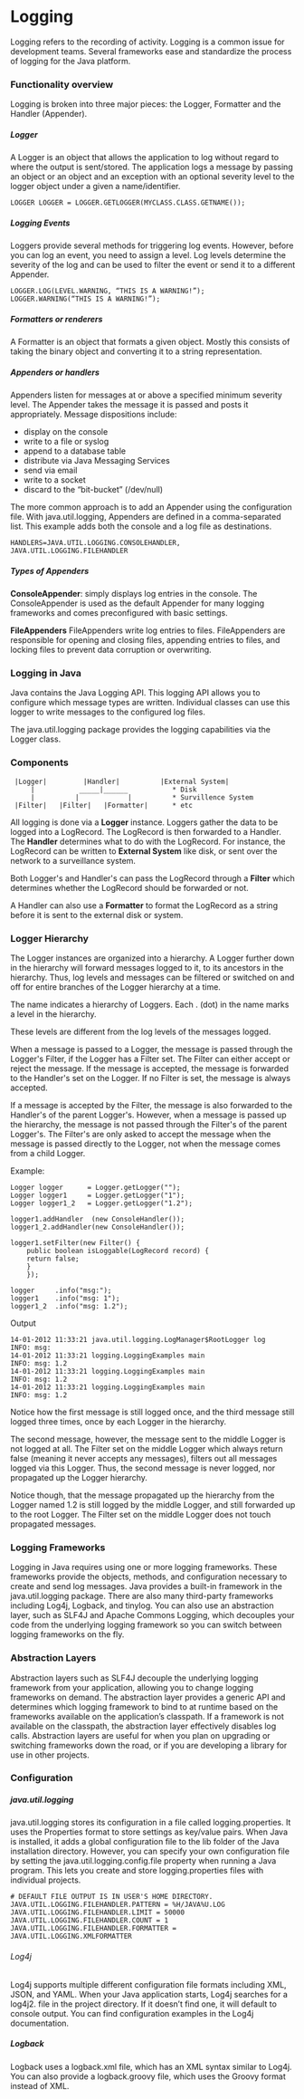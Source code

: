 # Logging

Logging refers to the recording of activity. Logging is a common issue for development teams. Several frameworks ease and standardize the process of logging for the Java platform. 

### Functionality overview
Logging is broken into three major pieces: the Logger, Formatter and the Handler (Appender).

##### Logger

A Logger is an object that allows the application to log without regard to where the output is sent/stored. The application logs a message by passing an object or an object and an exception with an optional severity level to the logger object under a given a name/identifier.
```concept
LOGGER LOGGER = LOGGER.GETLOGGER(MYCLASS.CLASS.GETNAME());
```

##### Logging Events
Loggers provide several methods for triggering log events. However, before you can log an event, you need to assign a level. Log levels determine the severity of the log and can be used to filter the event or send it to a different Appender.
```concept
LOGGER.LOG(LEVEL.WARNING, “THIS IS A WARNING!”);
LOGGER.WARNING(“THIS IS A WARNING!”);
```

##### Formatters or renderers

A Formatter is an object that formats a given object. Mostly this consists of taking the binary object and converting it to a string representation.

##### Appenders or handlers

Appenders listen for messages at or above a specified minimum severity level. The Appender takes the message it is passed and posts it appropriately. Message dispositions include:

- display on the console
- write to a file or syslog
- append to a database table
- distribute via Java Messaging Services
- send via email
- write to a socket
- discard to the “bit-bucket” (/dev/null)

The more common approach is to add an Appender using the configuration file. With java.util.logging, Appenders are defined in a comma-separated list. This example adds both the console and a log file as destinations.

```concept
HANDLERS=JAVA.UTIL.LOGGING.CONSOLEHANDLER, JAVA.UTIL.LOGGING.FILEHANDLER
```

##### Types of Appenders
**ConsoleAppender**:
simply displays log entries in the console. The ConsoleAppender is used as the default Appender for many logging frameworks and comes preconfigured with basic settings. 

**FileAppenders**
FileAppenders write log entries to files. FileAppenders are responsible for opening and closing files, appending entries to files, and locking files to prevent data corruption or overwriting.



### Logging in Java
Java contains the Java Logging API. This logging API allows you to configure which message types are written. Individual classes can use this logger to write messages to the configured log files.

The java.util.logging package provides the logging capabilities via the Logger class.

### Components
```
 |Logger|         |Handler|          |External System|
     |           _____|______           * Disk
     |          |            |          * Survillence System
 |Filter|   |Filter|   |Formatter|      * etc 
```

All logging is done via a **Logger** instance. Loggers gather the data to be logged into a LogRecord. The LogRecord is then forwarded to a Handler. The **Handler** determines what to do with the LogRecord. For instance, the LogRecord can be written to **External System** like disk, or sent over the network to a surveillance system.

Both Logger's and Handler's can pass the LogRecord through a **Filter** which determines whether the LogRecord should be forwarded or not.

A Handler can also use a **Formatter** to format the LogRecord as a string before it is sent to the external disk or system.

### Logger Hierarchy
The Logger instances are organized into a hierarchy. A Logger further down in the hierarchy will forward messages logged to it, to its ancestors in the hierarchy. Thus, log levels and messages can be filtered or switched on and off for entire branches of the Logger hierarchy at a time.

The name indicates a hierarchy of Loggers. Each . (dot) in the name marks a level in the hierarchy.

These levels are different from the log levels of the messages logged.

When a message is passed to a Logger, the message is passed through the Logger's Filter, if the Logger has a Filter set. The Filter can either accept or reject the message. If the message is accepted, the message is forwarded to the Handler's set on the Logger. If no Filter is set, the message is always accepted.

If a message is accepted by the Filter, the message is also forwarded to the Handler's of the parent Logger's. However, when a message is passed up the hierarchy, the message is not passed through the Filter's of the parent Logger's. The Filter's are only asked to accept the message when the message is passed directly to the Logger, not when the message comes from a child Logger.

Example:
```
Logger logger      = Logger.getLogger("");
Logger logger1     = Logger.getLogger("1");
Logger logger1_2   = Logger.getLogger("1.2");

logger1.addHandler  (new ConsoleHandler());
logger1_2.addHandler(new ConsoleHandler());

logger1.setFilter(new Filter() {
    public boolean isLoggable(LogRecord record) {
    return false;
    }
    });

logger     .info("msg:");
logger1    .info("msg: 1");
logger1_2  .info("msg: 1.2");
```

Output
```
14-01-2012 11:33:21 java.util.logging.LogManager$RootLogger log
INFO: msg:
14-01-2012 11:33:21 logging.LoggingExamples main
INFO: msg: 1.2
14-01-2012 11:33:21 logging.LoggingExamples main
INFO: msg: 1.2
14-01-2012 11:33:21 logging.LoggingExamples main
INFO: msg: 1.2
```

Notice how the first message is still logged once, and the third message still logged three times, once by each Logger in the hierarchy.

The second message, however, the message sent to the middle Logger is not logged at all. The Filter set on the middle Logger which always return false (meaning it never accepts any messages), filters out all messages logged via this Logger. Thus, the second message is never logged, nor propagated up the Logger hierarchy.

Notice though, that the message propagated up the hierarchy from the Logger named 1.2 is still logged by the middle Logger, and still forwarded up to the root Logger. The Filter set on the middle Logger does not touch propagated messages.

### Logging Frameworks
Logging in Java requires using one or more logging frameworks. These frameworks provide the objects, methods, and configuration necessary to create and send log messages. Java provides a built-in framework in the java.util.logging package. There are also many third-party frameworks including Log4j, Logback, and tinylog. You can also use an abstraction layer, such as SLF4J and Apache Commons Logging, which decouples your code from the underlying logging framework so you can switch between logging frameworks on the fly.

### Abstraction Layers
Abstraction layers such as SLF4J decouple the underlying logging framework from your application, allowing you to change logging frameworks on demand. The abstraction layer provides a generic API and determines which logging framework to bind to at runtime based on the frameworks available on the application’s classpath. If a framework is not available on the classpath, the abstraction layer effectively disables log calls. Abstraction layers are useful for when you plan on upgrading or switching frameworks down the road, or if you are developing a library for use in other projects.

### Configuration

##### java.util.logging
java.util.logging stores its configuration in a file called logging.properties. It uses the Properties format to store settings as key/value pairs. When Java is installed, it adds a global configuration file to the lib folder of the Java installation directory. However, you can specify your own configuration file by setting the java.util.logging.config.file property when running a Java program. This lets you create and store logging.properties files with individual projects.

```
# DEFAULT FILE OUTPUT IS IN USER'S HOME DIRECTORY.
JAVA.UTIL.LOGGING.FILEHANDLER.PATTERN = %H/JAVA%U.LOG
JAVA.UTIL.LOGGING.FILEHANDLER.LIMIT = 50000
JAVA.UTIL.LOGGING.FILEHANDLER.COUNT = 1
JAVA.UTIL.LOGGING.FILEHANDLER.FORMATTER = JAVA.UTIL.LOGGING.XMLFORMATTER
```

###### Log4j
Log4j supports multiple different configuration file formats including XML, JSON, and YAML. When your Java application starts, Log4j searches for a log4j2.<format> file in the project directory. If it doesn’t find one, it will default to console output. You can find configuration examples in the Log4j documentation.
      
##### Logback
Logback uses a logback.xml file, which has an XML syntax similar to Log4j. You can also provide a logback.groovy file, which uses the Groovy format instead of XML. 
      

